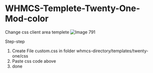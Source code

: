 # WHMCS-Templete-Twenty-One-Mod-color
Change css client area templete
![Image 791](https://user-images.githubusercontent.com/7570307/130556406-bb5ee668-8f5f-4aa1-842d-da8c5abef40f.jpg)


Step-step
1. Create File custom.css in folder whmcs-directory/templates/twenty-one/css
2. Paste css code above
3. done


